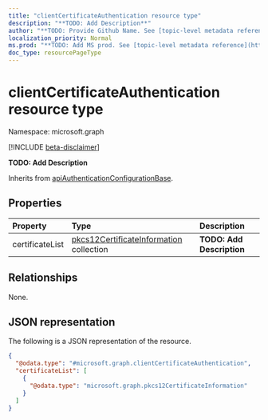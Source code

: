 ```yaml
---
title: "clientCertificateAuthentication resource type"
description: "**TODO: Add Description**"
author: "**TODO: Provide Github Name. See [topic-level metadata reference](https://msgo.azurewebsites.net/add/document/guidelines/metadata.html#topic-level-metadata)**"
localization_priority: Normal
ms.prod: "**TODO: Add MS prod. See [topic-level metadata reference](https://msgo.azurewebsites.net/add/document/guidelines/metadata.html#topic-level-metadata)**"
doc_type: resourcePageType
---
```


# clientCertificateAuthentication resource type

Namespace: microsoft.graph

[!INCLUDE [beta-disclaimer](../../includes/beta-disclaimer.md)]

**TODO: Add Description**


Inherits from [apiAuthenticationConfigurationBase](../resources/apiauthenticationconfigurationbase.md).

## Properties
|Property|Type|Description|
|:---|:---|:---|
|certificateList|[pkcs12CertificateInformation](../resources/pkcs12certificateinformation.md) collection|**TODO: Add Description**|

## Relationships
None.

## JSON representation
The following is a JSON representation of the resource.
<!-- {
  "blockType": "resource",
  "@odata.type": "microsoft.graph.clientCertificateAuthentication"
}
-->
``` json
{
  "@odata.type": "#microsoft.graph.clientCertificateAuthentication",
  "certificateList": [
    {
      "@odata.type": "microsoft.graph.pkcs12CertificateInformation"
    }
  ]
}
```

